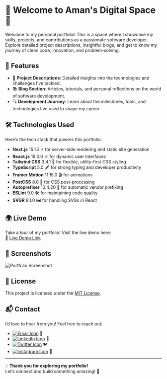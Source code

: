 # 🌟 Welcome to Aman's Digital Space  🌟

Welcome to my personal portfolio! This is a space where I showcase my skills, projects, and contributions as a passionate software developer. Explore detailed project descriptions, insightful blogs, and get to know my journey of clean code, innovation, and problem-solving.

## 🚀 Features

- 📝 **Project Descriptions**: Detailed insights into the technologies and challenges I’ve tackled.
- 📚 **Blog Section**: Articles, tutorials, and personal reflections on the world of software development.
- 🔍 **Development Journey**: Learn about the milestones, tools, and technologies I’ve used to shape my career.

## 🛠️ Technologies Used

Here’s the tech stack that powers this portfolio:

- **Next.js** 15.1.3 ⚡ for server-side rendering and static site generation
- **React.js** 19.0.0 ⚛️ for dynamic user interfaces
- **Tailwind CSS** 3.4.1 🦄 for flexible, utility-first CSS styling
- **TypeScript** 5.0 🖋️ for strong typing and developer productivity
- **Framer Motion** 11.15.0 🎬 for animations
- **PostCSS** 8.0 📜 for CSS post-processing
- **Autoprefixer** 10.4.20 🔧 for automatic vendor prefixing
- **ESLint** 9.0 🛠️ for maintaining code quality
- **SVGR** 8.1.0 🖼️ for handling SVGs in React

## 🌍 Live Demo

Take a tour of my portfolio! Visit the live demo here:  
🔗 [Live Demo Link](#)

## 📸 Screenshots

![Portfolio Screenshot](https://via.placeholder.com/800x400?text=Portfolio+Screenshot)

## 📃 License

This project is licensed under the [MIT License](LICENSE).

## 📬 Contact

I’d love to hear from you! Feel free to reach out:

- [![Email Icon](https://img.shields.io/badge/Email-D14836?style=flat&logo=gmail&logoColor=white)](mailto:your-email@example.com) 📧
- [![LinkedIn Icon](https://img.shields.io/badge/LinkedIn-blue?style=flat&logo=linkedin&logoColor=white)](https://www.linkedin.com/in/yourprofile/) 💼
- [![Twitter Icon](https://img.shields.io/badge/Twitter-1DA1F2?style=flat&logo=twitter&logoColor=white)](https://twitter.com/yourprofile/) 🐦
- [![Instagram Icon](https://img.shields.io/badge/Instagram-E4405F?style=flat&logo=instagram&logoColor=white)](https://www.instagram.com/yourprofile/) 📸

---

💡 **Thank you for exploring my portfolio!**  
Let’s connect and build something amazing! 🚀
